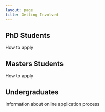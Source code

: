 ```yaml
---
layout: page
title: Getting Involved
---
```



## PhD Students
How to apply

## Masters Students
How to apply

## Undergraduates
Information about online application process